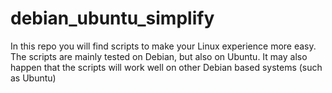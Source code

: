 # debian_ubuntu_simplify
In this repo you will find scripts to make your Linux experience more easy. The scripts are mainly tested on Debian, but also on Ubuntu. It may also happen that the scripts will work well on other Debian based systems (such as Ubuntu)
